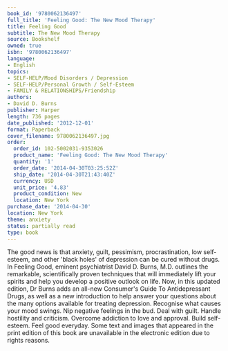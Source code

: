 ```yaml
---
book_id: '9780062136497'
full_title: 'Feeling Good: The New Mood Therapy'
title: Feeling Good
subtitle: The New Mood Therapy
source: Bookshelf
owned: true
isbn: '9780062136497'
language:
- English
topics:
- SELF-HELP/Mood Disorders / Depression
- SELF-HELP/Personal Growth / Self-Esteem
- FAMILY & RELATIONSHIPS/Friendship
authors:
- David D. Burns
publisher: Harper
length: 736 pages
date_published: '2012-12-01'
format: Paperback
cover_filename: 9780062136497.jpg
order:
  order_id: 102-5002031-9353026
  product_name: 'Feeling Good: The New Mood Therapy'
  quantity: '1'
  order_date: '2014-04-30T03:25:52Z'
  ship_date: '2014-04-30T21:43:40Z'
  currency: USD
  unit_price: '4.83'
  product_condition: New
  location: New York
purchase_date: '2014-04-30'
location: New York
theme: anxiety
status: partially read
type: book
---
```

The good news is that anxiety, guilt, pessimism, procrastination, low self-esteem, and other 'black holes' of depression can be cured without drugs. In Feeling Good, eminent psychiatrist David D. Burns, M.D. outlines the remarkable, scientifically proven techniques that will immediately lift your spirits and help you develop a positive outlook on life.
Now, in this updated edition, Dr Burns adds an all-new Consumer's Guide To Antidepressant Drugs, as well as a new introduction to help answer your questions about the many options available for treating depression.
Recognise what causes your mood swings.
Nip negative feelings in the bud.
Deal with guilt.
Handle hostility and criticism.
Overcome addiction to love and approval.
Build self-esteem.
Feel good everyday.
Some text and images that appeared in the print edition of this book are unavailable in the electronic edition due to rights reasons.
